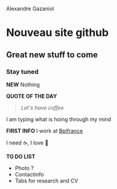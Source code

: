 




Alexandre Gazaniol

# Nouveau site github

## Great new stuff to come

### Stay tuned

**NEW** Nothing

**QUOTE OF THE DAY**
>*Let's have coffee*

I am typing what is hoing through my mind

**FIRST INFO** I work at [Bpifrance](https://www.bpifrance.fr/)

I need :coffee:, I love :pizza:

**TO DO LIST**
- Photo ?
- Contactinfo
- Tabs for research and CV
